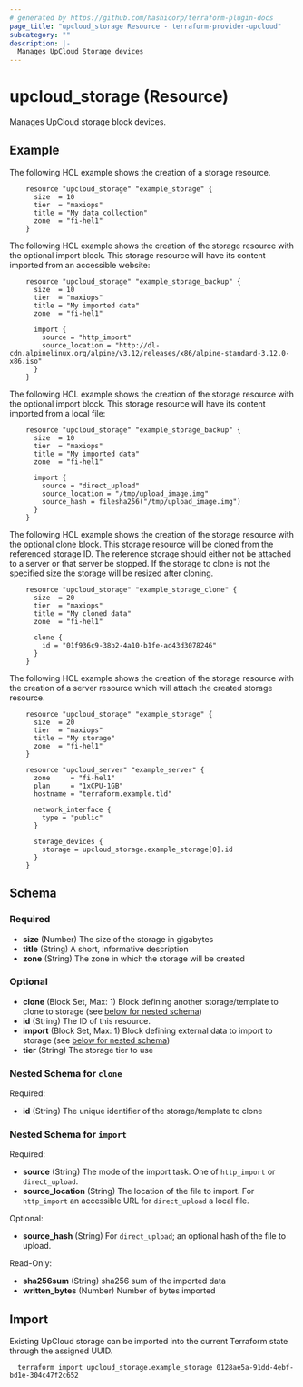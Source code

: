 ```yaml
---
# generated by https://github.com/hashicorp/terraform-plugin-docs
page_title: "upcloud_storage Resource - terraform-provider-upcloud"
subcategory: ""
description: |-
  Manages UpCloud Storage devices
---
```


# upcloud_storage (Resource)

Manages UpCloud storage block devices.

## Example

The following HCL example shows the creation of a storage resource.

```hcl
    resource "upcloud_storage" "example_storage" {
      size  = 10
      tier  = "maxiops"
      title = "My data collection"
      zone  = "fi-hel1"
    }
```

The following HCL example shows the creation of the storage resource with the
optional import block.  This storage resource will have its content imported
from an accessible website:

```hcl
    resource "upcloud_storage" "example_storage_backup" {
      size  = 10
      tier  = "maxiops"
      title = "My imported data"
      zone  = "fi-hel1"

      import {
        source = "http_import"
        source_location = "http://dl-cdn.alpinelinux.org/alpine/v3.12/releases/x86/alpine-standard-3.12.0-x86.iso"
      }
    }
```

The following HCL example shows the creation of the storage resource with the
optional import block. This storage resource will have its content imported
from a local file:

```hcl
    resource "upcloud_storage" "example_storage_backup" {
      size  = 10
      tier  = "maxiops"
      title = "My imported data"
      zone  = "fi-hel1"

      import {
        source = "direct_upload"
        source_location = "/tmp/upload_image.img"
        source_hash = filesha256("/tmp/upload_image.img")
      }
    }
```

The following HCL example shows the creation of the storage resource with the
optional clone block. This storage resource will be cloned from the referenced
storage ID. The reference storage should either not be attached to a server or
that server be stopped. If the storage to clone is not the specified size the
storage will be resized after cloning.

```hcl
    resource "upcloud_storage" "example_storage_clone" {
      size  = 20
      tier  = "maxiops"
      title = "My cloned data"
      zone  = "fi-hel1"

      clone {
        id = "01f936c9-38b2-4a10-b1fe-ad43d3078246"
      }
    }
```

The following HCL example shows the creation of the storage resource with the
creation of a server resource which will attach the created storage resource.

```hcl
    resource "upcloud_storage" "example_storage" {
      size  = 20
      tier  = "maxiops"
      title = "My storage"
      zone  = "fi-hel1"
    }

    resource "upcloud_server" "example_server" {
      zone     = "fi-hel1"
      plan     = "1xCPU-1GB"
      hostname = "terraform.example.tld"

      network_interface {
        type = "public"
      }

      storage_devices {
        storage = upcloud_storage.example_storage[0].id
      }
    }
```

<!-- schema generated by tfplugindocs -->
## Schema

### Required

- **size** (Number) The size of the storage in gigabytes
- **title** (String) A short, informative description
- **zone** (String) The zone in which the storage will be created

### Optional

- **clone** (Block Set, Max: 1) Block defining another storage/template to clone to storage (see [below for nested schema](#nestedblock--clone))
- **id** (String) The ID of this resource.
- **import** (Block Set, Max: 1) Block defining external data to import to storage (see [below for nested schema](#nestedblock--import))
- **tier** (String) The storage tier to use

<a id="nestedblock--clone"></a>
### Nested Schema for `clone`

Required:

- **id** (String) The unique identifier of the storage/template to clone


<a id="nestedblock--import"></a>
### Nested Schema for `import`

Required:

- **source** (String) The mode of the import task. One of `http_import` or `direct_upload`.
- **source_location** (String) The location of the file to import. For `http_import` an accessible URL for `direct_upload` a local file.

Optional:

- **source_hash** (String) For `direct_upload`; an optional hash of the file to upload.

Read-Only:

- **sha256sum** (String) sha256 sum of the imported data
- **written_bytes** (Number) Number of bytes imported

## Import

Existing UpCloud storage can be imported into the current Terraform state
through the assigned UUID.

```hcl
  terraform import upcloud_storage.example_storage 0128ae5a-91dd-4ebf-bd1e-304c47f2c652
```
